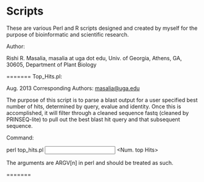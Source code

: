 Scripts
=======

These are various Perl and R scripts designed and created by myself for the purpose of bioinformatic and scientific research. 

Author: 

Rishi R. Masalia,
masalia at uga dot edu,
Univ. of Georgia,
Athens, GA, 30605,
Department of Plant Biology

=======
Top_Hits.pl:

Aug. 2013
Corresponding Authors: masalia@uga.edu

The purpose of this script is to parse a blast output for a user specified best number of hits, determined by query, evalue and identity. Once this is accomplished, it will filter through a cleaned sequence fastq (cleaned by PRINSEQ-lite) to pull out the best blast hit query and that subsequent sequence.

Command:

perl top_hits.pl <Input> <Output File> <Num. top Hits> <Cleaned Seq.fastq>

The arguments are ARGV[n] in perl and should be treated as such.

=======
